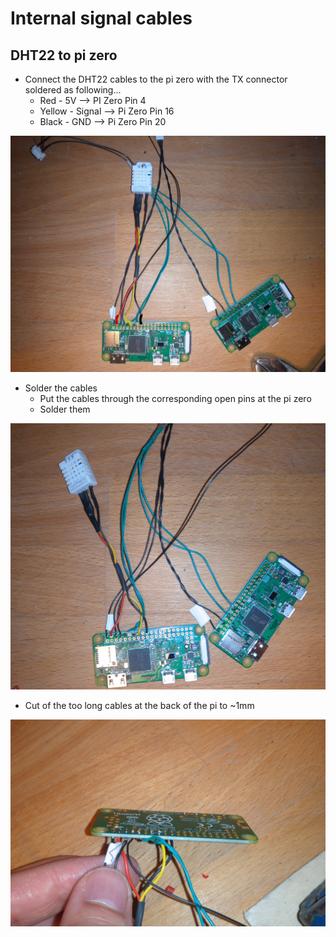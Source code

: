 # Internal signal cables

## DHT22 to pi zero

* Connect the DHT22 cables to the pi zero with the TX connector soldered as following...
  * Red - 5V --&gt; PI Zero Pin 4 
  * Yellow - Signal --&gt; Pi Zero Pin 16
  * Black - GND --&gt; Pi Zero Pin 20

![Wiring of the DHT22 to the Pi Zero \(with TX Pin\)](../../.gitbook/assets/dht22_to_pizero_wiring.jpg)

* Solder the cables
  * Put the cables through the corresponding open pins at the pi zero
  * Solder them

![Soldered cables](../../.gitbook/assets/dht22_to_pizero_soldered.jpg)

* Cut of the too long cables at the back of the pi to ~1mm

![](../../.gitbook/assets/dht22_to_pizero_solderedback.jpg)



